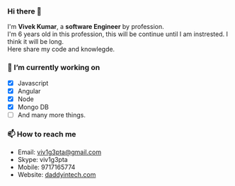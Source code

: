 ### Hi there 👋
I'm **Vivek Kumar**, a **software Engineer** by profession.  
I'm 6 years old in this profession, this will be continue until I am instrested. I think it will be long.  
Here share my code and knowlegde.

### 🔭 I’m currently working on
- [x] Javascript
- [x] Angular
- [x] Node
- [x] Mongo DB
- [ ] And many more things.

### 📫 How to reach me
- Email: viv1g3pta@gmail.com
- Skype: viv1g3pta
- Mobile: 9717165774
- Website: [daddyintech.com](https://www.daddyintech.com/)

